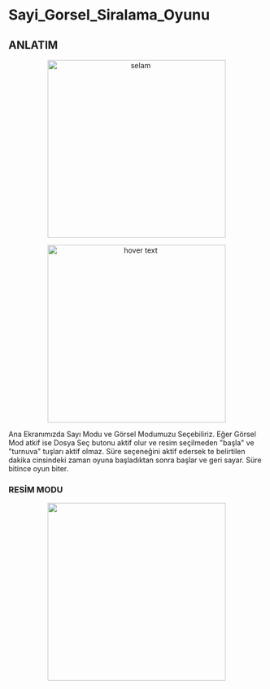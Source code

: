 # Sayi_Gorsel_Siralama_Oyunu

## ANLATIM



<p align="center">
  <img src="https://i.hizliresim.com/DVn5WM.png" width="350" title="selam">
</p>

<p align="center">
  <img src="https://i.hizliresim.com/r0rdp2.png" width="350" title="hover text">
</p>

Ana Ekranımızda Sayı Modu ve Görsel Modumuzu Seçebiliriz. 
Eğer Görsel Mod atkif ise Dosya Seç butonu aktif olur ve resim seçilmeden "başla" ve "turnuva" tuşları aktif olmaz.
Süre seçeneğini aktif edersek te belirtilen dakika cinsindeki zaman oyuna başladıktan sonra başlar ve geri sayar. Süre bitince oyun biter.



### RESİM MODU
<p align="center">
  <img src="https://i.hizliresim.com/jFgIEB.png" width="350" >
</p>

